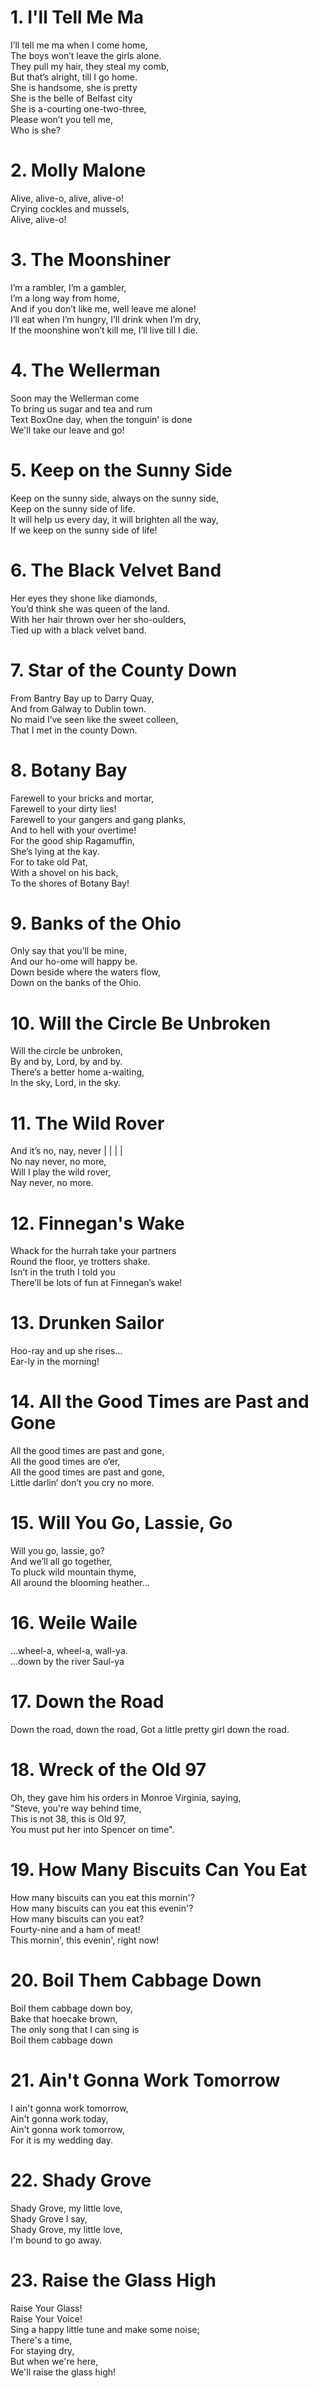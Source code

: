 # 1. I'll Tell Me Ma  
I’ll tell me ma when I come home,   
The boys won’t leave the girls alone.   
They pull my hair, they steal my comb,   
But that’s alright, till I go home.   
She is handsome, she is pretty   
She is the belle of Belfast city   
She is a-courting one-two-three,   
Please won’t you tell me,   
Who is she?   
# 2. Molly Malone  
Alive, alive-o, alive, alive-o!   
Crying cockles and mussels,  
Alive, alive-o!   
# 3. The Moonshiner  
I’m a rambler, I’m a gambler,   
I’m a long way from home,   
And if you don’t like me, well leave me alone!   
I’ll eat when I’m hungry, I’ll drink when I’m dry,   
If the moonshine won’t kill me, I’ll live till I die.   
# 4. The Wellerman  
Soon may the Wellerman come   
To bring us sugar and tea and rum   
Text BoxOne day, when the tonguin' is done   
We'll take our leave and go!   
# 5. Keep on the Sunny Side  
Keep on the sunny side, always on the sunny side,   
Keep on the sunny side of life.   
It will help us every day, it will brighten all the way,   
If we keep on the sunny side of life!   
# 6. The Black Velvet Band  
Her eyes they shone like diamonds,   
You’d think she was queen of the land.   
With her hair thrown over her sho-oulders,   
Tied up with a black velvet band.   
# 7. Star of the County Down  
From Bantry Bay up to Darry Quay,   
And from Galway to Dublin town.   
No maid I’ve seen like the sweet colleen,   
That I met in the county Down.   
# 8. Botany Bay  
Farewell to your bricks and mortar,   
Farewell to your dirty lies!   
Farewell to your gangers and gang planks,   
And to hell with your overtime!   
For the good ship Ragamuffin,   
She’s lying at the kay.   
For to take old Pat,   
With a shovel on his back,   
To the shores of Botany Bay!   
# 9. Banks of the Ohio  
Only say that you’ll be mine,   
And our ho-ome will happy be.   
Down beside where the waters flow,   
Down on the banks of the Ohio.   
# 10. Will the Circle Be Unbroken  
Will the circle be unbroken,   
By and by, Lord, by and by.   
There’s a better home a-waiting,   
In the sky, Lord, in the sky.   
# 11. The Wild Rover  
And it’s no, nay, never | | | |   
No nay never, no more,   
Will I play the wild rover,	   
Nay never, no more.    
# 12. Finnegan's Wake  
Whack for the hurrah take your partners   
Round the floor, ye trotters shake.   
Isn’t in the truth I told you   
There’ll be lots of fun at Finnegan’s wake!   
# 13. Drunken Sailor  
Hoo-ray and up she rises…   
Ear-ly in the morning!   
# 14. All the Good Times are Past and Gone  
All the good times are past and gone,   
All the good times are o’er,   
All the good times are past and gone,   
Little darlin’ don’t you cry no more.   
# 15. Will You Go, Lassie, Go  
Will you go, lassie, go?   
And we’ll all go together,   
To pluck wild mountain thyme,    
All around the blooming heather…   
# 16. Weile Waile  
…wheel-a, wheel-a, wall-ya.   
…down by the river Saul-ya   
# 17. Down the Road
Down the road, down the road,
Got a little pretty girl down the road.
# 18. Wreck of the Old 97
Oh, they gave him his orders in Monroe Virginia, saying,  
"Steve, you're way behind time,  
This is not 38, this is Old 97,  
You must put her into Spencer on time".
# 19. How Many Biscuits Can You Eat
How many biscuits can you eat this mornin'?  
How many biscuits can you eat this evenin'?  
How many biscuits can you eat?  
Fourty-nine and a ham of meat!  
This mornin', this evenin', right now! 
# 20. Boil Them Cabbage Down   
Boil them cabbage down boy,  
Bake that hoecake brown,  
The only song that I can sing is  
Boil them cabbage down   
# 21. Ain't Gonna Work Tomorrow
I ain't gonna work tomorrow,  
Ain't gonna work today,  
Ain't gonna work tomorrow,   
For it is my wedding day.  
# 22. Shady Grove
Shady Grove, my little love,  
Shady Grove I say,  
Shady Grove, my little love,  
I'm bound to go away.
# 23. Raise the Glass High
Raise Your Glass!  
Raise Your Voice!  
Sing a happy little tune and make some noise;   
There's a time,  
For staying dry,  
But when we're here,  
We'll raise the glass high!

